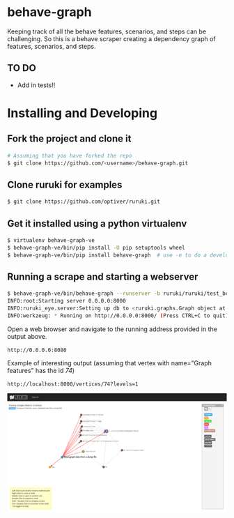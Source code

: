 # behave-graph
Keeping track of all the behave features, scenarios, and steps can be challenging. So this is a behave scraper creating a dependency graph of features, scenarios, and steps.


## TO DO

* Add in tests!!


# Installing and Developing

## Fork the project and clone it
```bash
# Assuming that you have forked the repo
$ git clone https://github.com/<username>/behave-graph.git
```

## Clone ruruki for examples
```bash
$ git clone https://github.com/optiver/ruruki.git
```

## Get it installed using a python virtualenv
```bash
$ virtualenv behave-graph-ve
$ behave-graph-ve/bin/pip install -U pip setuptools wheel
$ behave-graph-ve/bin/pip install behave-graph  # use -e to do a develop install.
```

## Running a scrape and starting a webserver
```bash
$ behave-graph-ve/bin/behave-graph --runserver -b ruruki/ruruki/test_behave
INFO:root:Starting server 0.0.0.0:8000
INFO:ruruki_eye.server:Setting up db to <ruruki.graphs.Graph object at 0x10df1b150>
INFO:werkzeug: * Running on http://0.0.0.0:8000/ (Press CTRL+C to quit)
```

Open a web browser and navigate to the running address provided in the output above.
```
http://0.0.0.0:8080
```

Example of interesting output (assuming that vertex with name="Graph features" has the id *74*)
```
http://localhost:8000/vertices/74?levels=1
```

![Screenshot](/behave-graph.png)
